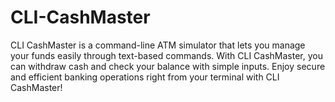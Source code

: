 # CLI-CashMaster
CLI CashMaster is a command-line ATM simulator that lets you manage your funds easily through text-based commands. With CLI CashMaster, you can withdraw cash and check your balance with simple inputs. Enjoy secure and efficient banking operations right from your terminal with CLI CashMaster!
